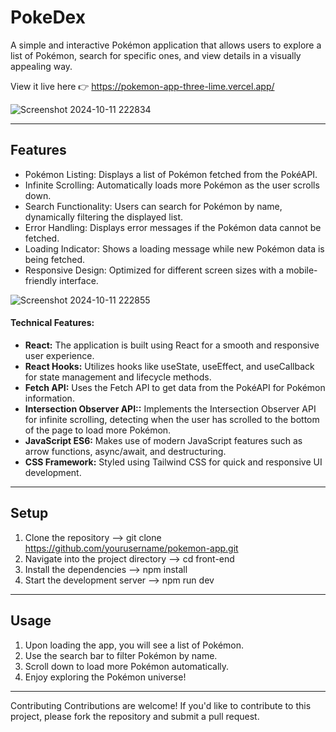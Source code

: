 PokeDex 
============
A simple and interactive Pokémon application that allows users to explore a list of Pokémon, search for specific ones, and view details in a visually appealing way.

View it live here
👉 https://pokemon-app-three-lime.vercel.app/

![Screenshot 2024-10-11 222834](https://github.com/user-attachments/assets/369bb2e5-95a5-46a9-a376-fe13d4fefc97)

---

## Features
- Pokémon Listing: Displays a list of Pokémon fetched from the PokéAPI.
- Infinite Scrolling: Automatically loads more Pokémon as the user scrolls down.
- Search Functionality: Users can search for Pokémon by name, dynamically filtering the displayed list.
- Error Handling: Displays error messages if the Pokémon data cannot be fetched.
- Loading Indicator: Shows a loading message while new Pokémon data is being fetched.
- Responsive Design: Optimized for different screen sizes with a mobile-friendly interface.

![Screenshot 2024-10-11 222855](https://github.com/user-attachments/assets/6b890625-dd6b-4ccd-9f92-58d87f5b2f1a)

#### Technical Features:
- **React:** The application is built using React for a smooth and responsive user experience.
- **React Hooks:** Utilizes hooks like useState, useEffect, and useCallback for state management and lifecycle methods.
- **Fetch API:** Uses the Fetch API to get data from the PokéAPI for Pokémon information.
- **Intersection Observer API::** Implements the Intersection Observer API for infinite scrolling, detecting when the user has scrolled to the bottom of the page to load more Pokémon.
- **JavaScript ES6:** Makes use of modern JavaScript features such as arrow functions, async/await, and destructuring.
- **CSS Framework:** Styled using Tailwind CSS for quick and responsive UI development.

---

## Setup
1. Clone the repository --> git clone [https://github.com/yourusername/pokemon-app.git ](https://github.com/CoderSoumya007/Pokemon-App.git) 
2. Navigate into the project directory --> cd front-end  
3. Install the dependencies --> npm install  
4. Start the development server --> npm run dev  

---

## Usage
1. Upon loading the app, you will see a list of Pokémon.  
2. Use the search bar to filter Pokémon by name.  
3. Scroll down to load more Pokémon automatically.  
4. Enjoy exploring the Pokémon universe!  
---

Contributing
Contributions are welcome! If you'd like to contribute to this project, please fork the repository and submit a pull request.
